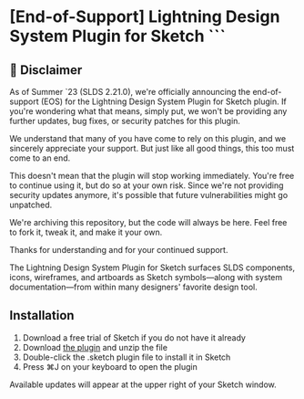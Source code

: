 #  [End-of-Support] Lightning Design System Plugin for Sketch ```

## 📣 Disclaimer

As of Summer `23 (SLDS 2.21.0), we're officially announcing the end-of-support (EOS) for the Lightning Design System Plugin for Sketch plugin. If you're wondering what that means, simply put, we won't be providing any further updates, bug fixes, or security patches for this plugin. 

We understand that many of you have come to rely on this plugin, and we sincerely appreciate your support. But just like all good things, this too must come to an end. 

This doesn't mean that the plugin will stop working immediately. You're free to continue using it, but do so at your own risk. Since we're not providing security updates anymore, it's possible that future vulnerabilities might go unpatched.

We're archiving this repository, but the code will always be here. Feel free to fork it, tweak it, and make it your own. 

Thanks for understanding and for your continued support.

The Lightning Design System Plugin for Sketch surfaces SLDS components, icons, wireframes, and artboards as Sketch symbols—along with system documentation—from within many designers' favorite design tool.

## Installation

1. Download a free trial of Sketch if you do not have it already
2. Download [the plugin](https://github.com/salesforce-ux/design-system-sketch/releases/latest/download/design-system-sketch.sketchplugin.zip) and unzip the file
3. Double-click the .sketch plugin file to install it in Sketch
4. Press ⌘J on your keyboard to open the plugin

Available updates will appear at the upper right of your Sketch window.
